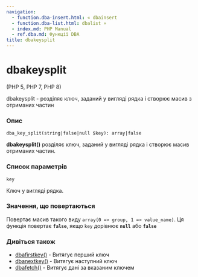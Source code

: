 ```yaml
---
navigation:
  - function.dba-insert.html: « dbainsert
  - function.dba-list.html: dbalist »
  - index.md: PHP Manual
  - ref.dba.md: Функції DBA
title: dbakeysplit
---
```

# dbakeysplit

(PHP 5, PHP 7, PHP 8)

dbakeysplit - розділяє ключ, заданий у вигляді рядка і створює масив з отриманих частин

### Опис

```methodsynopsis
dba_key_split(string|false|null $key): array|false
```

**dbakeysplit()** розділяє ключ, заданий у вигляді рядка і створює масив отриманих частин.

### Список параметрів

`key`

Ключ у вигляді рядка.

### Значення, що повертаються

Повертає масив такого виду `array(0 => group, 1 => value_name)`. Ця функція повертає **`false`**, якщо `key` дорівнює **`null`** або **`false`**

### Дивіться також

-   [dbafirstkey()](function.dba-firstkey.html) - Витягує перший ключ
-   [dbanextkey()](function.dba-nextkey.html) - Витягує наступний ключ
-   [dbafetch()](function.dba-fetch.html) - Витягує дані за вказаним ключем
